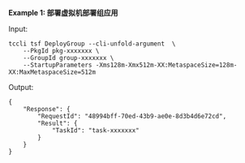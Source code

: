 **Example 1: 部署虚拟机部署组应用**



Input: 

```
tccli tsf DeployGroup --cli-unfold-argument  \
    --PkgId pkg-xxxxxxx \
    --GroupId group-xxxxxxx \
    --StartupParameters -Xms128m-Xmx512m-XX:MetaspaceSize=128m-XX:MaxMetaspaceSize=512m
```

Output: 
```
{
    "Response": {
        "RequestId": "48994bff-70ed-43b9-ae0e-8d3b4d6e72cd",
        "Result": {
            "TaskId": "task-xxxxxxx"
        }
    }
}
```

